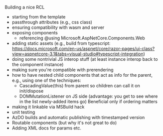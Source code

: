 Building a nice RCL

 - starting from the template
 - passthrough attributes (e.g., css class)
 - ensuring compatibility with wasm and server
 - exposing components
   - referencing @using Microsoft.AspNetCore.Components.Web
 - adding static assets (e.g., build from typescript: https://docs.microsoft.com/en-us/aspnet/core/razor-pages/ui-class?view=aspnetcore-3.1&tabs=visual-studio#typescript-integration)
 - doing some nontrivial JS interop stuff
   (at least instance interop back to the component instance)
 - making sure you're compatible with prerendering
 - how to have nested child components that act as info for the parent, e.g.,
   <Map> <Marker /> <Marker /> </Map>
   using one of the techniques:
    - CascadingValue(this) from parent so children can call it on init/dispose
    - DOMMutationListener on JS side (advantage: you get to see where in the list newly-added items go)
      Beneficial only if ordering matters
 - making it linkable via MSBuild hack
 - unit testing
 - AzDO builds and automatic publishing with timestamped version
 - Routable components (but why it's not great to do)
 - Adding XML docs for params etc.

